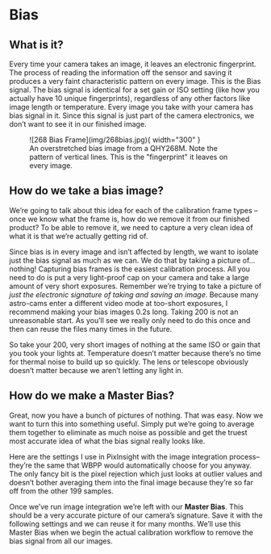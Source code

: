 # Bias

## What is it?

Every time your camera takes an image, it leaves an electronic fingerprint. The process of reading the information off the sensor and saving it produces a very faint characteristic pattern on every image. This is the Bias signal. The bias signal is identical for a set gain or ISO setting (like how you actually have 10 unique fingerprints), regardless of any other factors like image length or temperature. Every image you take with your camera has bias signal in it. Since this signal is just part of the camera electronics, we don’t want to see it in our finished image. 

<figure markdown>
  ![268 Bias Frame](img/268bias.jpg){ width="300" }
  <figcaption>An overstretched bias image from a QHY268M. Note the pattern of vertical lines. This is the "fingerprint" it leaves on every image. </figcaption>
</figure>

## How do we take a bias image?

We’re going to talk about this idea for each of the calibration frame types – once we know what the frame is, how do we remove it from our finished product? To be able to remove it, we need to capture a very clean idea of what it is that we’re actually getting rid of. 

Since bias is in every image and isn’t affected by length, we want to isolate just the bias signal as much as we can. We do that by taking a picture of… nothing! Capturing bias frames is the easiest calibration process. All you need to do is put a very light-proof cap on your camera and take a large amount of very short exposures. Remember we’re trying to take a picture of *just the electronic signature of taking and saving an image*. Because many astro-cams enter a different video mode at too-short exposures, I recommend making your bias images 0.2s long. Taking 200 is not an unreasonable start. As you’ll see we really only need to do this once and then can reuse the files many times in the future. 

So take your 200, very short images of nothing at the same ISO or gain that you took your lights at. Temperature doesn’t matter because there’s no time for thermal noise to build up so quickly. The lens or telescope obviously doesn’t matter because we aren’t letting any light in. 

## How do we make a Master Bias?

Great, now you have a bunch of pictures of nothing. That was easy. Now we want to turn this into something useful. Simply put we’re going to average them together to eliminate as much noise as possible and get the truest most accurate idea of what the bias signal really looks like. 

Here are the settings I use in PixInsight with the image integration process– they’re the same that WBPP would automatically choose for you anyway. The only fancy bit is the pixel rejection which just looks at outlier values and doesn’t bother averaging them into the final image because they’re so far off from the other 199 samples. 

Once we’ve run image integration we’re left with our **Master Bias**. This should be a very accurate picture of our camera’s signature. Save it with the following settings and we can reuse it for many months. We’ll use this Master Bias when we begin the actual calibration workflow to remove the bias signal from all our images. 
